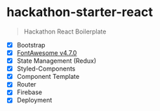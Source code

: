 # hackathon-starter-react

> Hackathon React Boilerplate

- [x] Bootstrap
- [x] [FontAwesome v4.7.0](https://fontawesome.com/v4.7.0/icons/)
- [x] State Management (Redux)
- [x] Styled-Components
- [x] Component Template
- [x] Router
- [x] Firebase
- [x] Deployment
